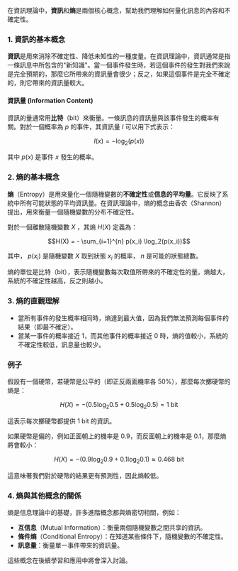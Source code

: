 在資訊理論中，**資訊**和**熵**是兩個核心概念，幫助我們理解如何量化訊息的內容和不確定性。

### **1. 資訊的基本概念**
**資訊**是用來消除不確定性、降低未知性的一種度量。在資訊理論中，資訊通常是指一條訊息中所包含的"新知識"。當一個事件發生時，若這個事件的發生對我們來說是完全預期的，那麼它所帶來的資訊量會很少；反之，如果這個事件是完全不確定的，則它帶來的資訊量較大。

#### **資訊量 (Information Content)**
資訊的量通常用**比特**（bit）來衡量。一條訊息的資訊量與該事件發生的概率有關。對於一個概率為  $`p`$  的事件，其資訊量  $`I`$  可以用下式表示：

```math
I(x) = -\log_2(p(x))
```

其中  $`p(x)`$  是事件  $`x`$  發生的概率。

### **2. 熵的基本概念**
**熵**（Entropy）是用來量化一個隨機變數的**不確定性**或**信息的平均量**。它反映了系統中所有可能狀態的平均資訊量。在資訊理論中，熵的概念由香农（Shannon）提出，用來衡量一個隨機變數的分布不確定性。

對於一個離散隨機變數  $`X`$ ，其熵  $`H(X)`$  定義為：

```math
H(X) = - \sum_{i=1}^{n} p(x_i) \log_2(p(x_i))
```

其中， $`p(x_i)`$  是隨機變數  $`X`$  取到狀態  $`x_i`$  的概率， $`n`$  是可能的狀態總數。

熵的單位是比特（bit），表示隨機變數每次取值所帶來的不確定性的量。熵越大，系統的不確定性越高，反之則越小。

### **3. 熵的直觀理解**
- 當所有事件的發生概率相同時，熵達到最大值，因為我們無法預測每個事件的結果（即最不確定）。
- 當某一事件的概率接近 1，而其他事件的概率接近 0 時，熵的值較小，系統的不確定性較低，訊息量也較少。

### **例子**
假設有一個硬幣，若硬幣是公平的（即正反兩面機率各 50%），那麼每次擲硬幣的熵是：

```math
H(X) = - (0.5 \log_2 0.5 + 0.5 \log_2 0.5) = 1 \text{ bit}
```

這表示每次擲硬幣都提供 1 bit 的資訊。

如果硬幣是偏的，例如正面朝上的機率是 0.9，而反面朝上的機率是 0.1，那麼熵將會較小：

```math
H(X) = - (0.9 \log_2 0.9 + 0.1 \log_2 0.1) \approx 0.468 \text{ bit}
```

這意味著我們對於硬幣的結果更有預測性，因此熵較低。

### **4. 熵與其他概念的關係**
熵是信息理論中的基礎，許多進階概念都與熵密切相關，例如：
- **互信息**（Mutual Information）：衡量兩個隨機變數之間共享的資訊。
- **條件熵**（Conditional Entropy）：在知道某些條件下，隨機變數的不確定性。
- **訊息量**：衡量單一事件帶來的資訊量。

這些概念在後續學習和應用中將會深入討論。